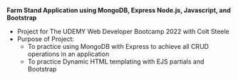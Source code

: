 **Farm Stand Application using MongoDB, Express Node.js, Javascript, and Bootstrap**
- Project for The UDEMY Web Developer Bootcamp 2022 with Colt Steele
- Purpose of Project:
  - To practice using MongoDB with Express to achieve all CRUD operations in an application
  - To practice Dynamic HTML templating with EJS partials and Bootstrap
